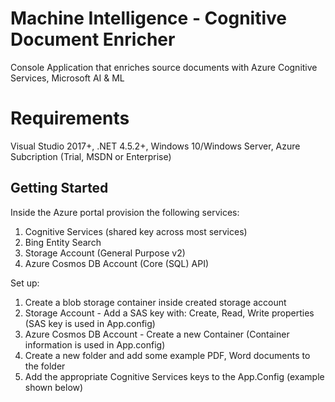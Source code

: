 # Machine Intelligence - Cognitive Document Enricher
Console Application that enriches source documents with Azure Cognitive Services, Microsoft AI &amp; ML

# Requirements
Visual Studio 2017+, .NET 4.5.2+, Windows 10/Windows Server, Azure Subcription (Trial, MSDN or Enterprise)

## Getting Started

Inside the Azure portal provision the following services:
1) Cognitive Services (shared key across most services)
2) Bing Entity Search
3) Storage Account (General Purpose v2)
4) Azure Cosmos DB Account (Core (SQL) API)

Set up:
1) Create a blob storage container inside created storage account
2) Storage Account - Add a SAS key with: Create, Read, Write properties (SAS key is used in App.config)
3) Azure Cosmos DB Account - Create a new Container (Container information is used in App.config)
4) Create a new folder and add some example PDF, Word documents to the folder
5) Add the appropriate Cognitive Services keys to the App.Config (example shown below)
